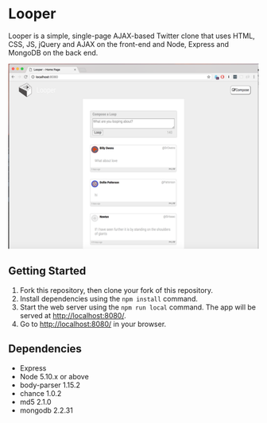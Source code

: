 # Looper 

Looper is a simple, single-page AJAX-based Twitter clone that uses 
HTML, CSS, JS, jQuery and AJAX on the front-end and  Node, Express and MongoDB on the back end.

!["screenshot description"](https://github.com/lukesiem/looper/blob/master/looper1.png?raw=true)

## Getting Started

1. Fork this repository, then clone your fork of this repository.
2. Install dependencies using the `npm install` command.
3. Start the web server using the `npm run local` command. The app will be served at <http://localhost:8080/>.
4. Go to <http://localhost:8080/> in your browser.

## Dependencies

- Express
- Node 5.10.x or above
- body-parser 1.15.2
- chance 1.0.2
- md5 2.1.0
- mongodb 2.2.31
